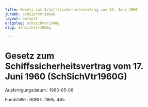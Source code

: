 ```yaml
---
Title: Gesetz zum Schiffssicherheitsvertrag vom 17. Juni 1960
jurabk: SchSichVtr1960G
layout: default
origslug: schsichvtr1960g
slug: schsichvtr1960g

---
```


# Gesetz zum Schiffssicherheitsvertrag vom 17. Juni 1960 (SchSichVtr1960G)

Ausfertigungsdatum
:   1965-05-06

Fundstelle
:   BGBl II: 1965, 465

